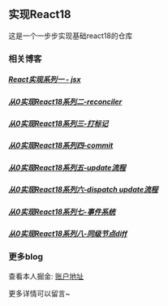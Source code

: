 ## 实现React18
这是一个一步步实现基础react18的仓库


### 相关博客

##### [React实现系列一 - jsx](https://juejin.cn/post/7181356579709517861)

##### [从0实现React18系列二-reconciler](https://juejin.cn/post/7182148488665399353)

##### [从0实现React18系列三-打标记](https://juejin.cn/post/7183301269094662205)

##### [从0实现React18系列四-commit](https://juejin.cn/post/7183611473715789884)

##### [从0实现React18系列五-update流程](https://juejin.cn/post/7186264376356110393)

##### [从0实现React18系列六-dispatch update流程](https://juejin.cn/post/7187976209844666426)

##### [从0实现React18系列七-事件系统](https://juejin.cn/post/7189564391648395321)

##### [从0实现React18系列八-同级节点diff](https://juejin.cn/post/7192593896319221820)


### 更多blog
查看本人掘金:  [账户地址](https://juejin.cn/user/2330620383988798/posts)

更多详情可以留言~
